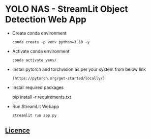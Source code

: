 # YOLO NAS - StreamLit Object Detection Web App

* Create conda environment
    ```
    conda create -p venv python=3.10 -y
    ```

* Activate conda environment
    ```
    conda activate venv/
    ```

* Install pytorch and torchvision as per your system from below link
    ```
    (https://pytorch.org/get-started/locally/)
    
* Install required packages
    
    pip install -r requirements.txt


* Run StreamLit Webapp
    ```
    streamlit run app.py
    ```

## [Licence](https://github.com/nitin7478/YOLO-NAS-StreamLit-Object-Detection/blob/63cec10b35900ff2bbd238501abad216f492a90c/LICENSE)